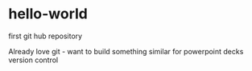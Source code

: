 # hello-world
first git hub repository

Already love git - want to build something similar for powerpoint decks version control
